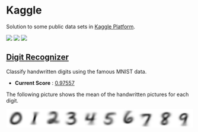 # Kaggle

Solution to some public data sets in [Kaggle Platform](http://www.kaggle.com/).

[![](https://img.shields.io/badge/subject-Data%20Science-orange.svg)](http://www.kaggle.com/)
[![](https://img.shields.io/badge/language-R-red.svg)](http://www.kaggle.com/)
[![](https://img.shields.io/badge/license-MIT-blue.svg)](http://opensource.org/licenses/MIT)

## [Digit Recognizer](http://www.kaggle.com/c/digit-recognizer)

Classify handwritten digits using the famous MNIST data.

- **Current Score** : [0.97557](http://www.kaggle.com/users/231200/andreshp)

The following picture shows the mean of the handwritten pictures for each digit.

![](https://github.com/andreshp/Kaggle/blob/master/DigitRecognizor/images/averages.png)